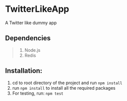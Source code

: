 # TwitterLikeApp

A Twitter like dummy app


## Dependencies
> 1. Node.js<br>
> 2. Redis


## Installation:
1. cd to root directory of the project and run `npm install`<br>
2. run `npm install` to install all the required packages<br>
3. For testing, run: `npm test` 

